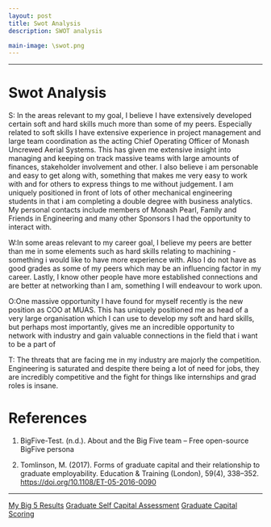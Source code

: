 ```yaml
---
layout: post
title: Swot Analysis
description: SWOT analysis

main-image: \swot.png
---
```

---
# Swot Analysis
S: In the areas relevant to my goal, I believe I have extensively developed certain soft and hard skills much more than some of my peers. Especially related to soft skills I have extensive experience in project management and large team coordination as the acting Chief Operating Officer of Monash Uncrewed Aerial Systems. This has given me extensive insight into managing and keeping on track massive teams with large amounts of finances, stakeholder involvement and other. I also believe i am personable and easy to get along with, something that makes me very easy to work with and for others to express things to me without judgement. I am uniquely positioned in front of lots of other mechanical engineering students in that i am completing a double degree with business analytics. My personal contacts include members of Monash Pearl, Family and Friends in Engineering and many other Sponsors I had the opportunity to interact with.




W:In some areas relevant to my career goal, I believe my peers are better than me in some elements such as hard skills relating to machining - something i would like to have more experience with. Also I do not have as good grades as some of my peers which may be an influencing factor in my career. Lastly, I know other people have more established connections and are better at networking than I am, something I will endeavour to work upon. 




O:One massive opportunity I have found for myself recently is the new position as COO at MUAS. This has uniquely positioned me as head of a very large organisation which I can use to develop my soft and hard skills, but perhaps most importantly, gives me an incredible opportunity to network with industry and gain valuable connections in the field that i want to be a part of




T: The threats that are facing me in my industry are majorly the competition. Engineering is saturated and despite there being a lot of need for jobs, they are incredibly competitive and the fight for things like internships and grad roles is insane.  



# References

1. BigFive-Test. (n.d.). About and the Big Five team – Free open-source BigFive persona

2. Tomlinson, M. (2017). Forms of graduate capital and their relationship to graduate employability. Education & Training (London), 59(4), 338–352. https://doi.org/10.1108/ET-05-2016-0090

---
[My Big 5 Results](/assets/persontesting/Big5Results2.pdf)
[Graduate Self Capital Assessment](/assets/persontesting/GraduateCapitalSelfassessment.pdf)
[Graduate Capital Scoring](/assets/persontesting/HumanCapital2.pdf)
